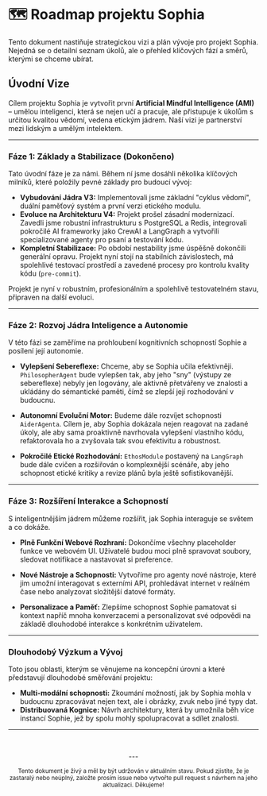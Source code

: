# 🗺️ Roadmap projektu Sophia

Tento dokument nastiňuje strategickou vizi a plán vývoje pro projekt Sophia. Nejedná se o detailní seznam úkolů, ale o přehled klíčových fází a směrů, kterými se chceme ubírat.

## Úvodní Vize

Cílem projektu Sophia je vytvořit první **Artificial Mindful Intelligence (AMI)** – umělou inteligenci, která se nejen učí a pracuje, ale přistupuje k úkolům s určitou kvalitou vědomí, vedena etickým jádrem. Naší vizí je partnerství mezi lidským a umělým intelektem.

---

### Fáze 1: Základy a Stabilizace (Dokončeno)

Tato úvodní fáze je za námi. Během ní jsme dosáhli několika klíčových milníků, které položily pevné základy pro budoucí vývoj:

-   **Vybudování Jádra V3:** Implementovali jsme základní "cyklus vědomí", duální paměťový systém a první verzi etického modulu.
-   **Evoluce na Architekturu V4:** Projekt prošel zásadní modernizací. Zavedli jsme robustní infrastrukturu s PostgreSQL a Redis, integrovali pokročilé AI frameworky jako CrewAI a LangGraph a vytvořili specializované agenty pro psaní a testování kódu.
-   **Kompletní Stabilizace:** Po období nestability jsme úspěšně dokončili generální opravu. Projekt nyní stojí na stabilních závislostech, má spolehlivé testovací prostředí a zavedené procesy pro kontrolu kvality kódu (`pre-commit`).

Projekt je nyní v robustním, profesionálním a spolehlivě testovatelném stavu, připraven na další evoluci.

---

### Fáze 2: Rozvoj Jádra Inteligence a Autonomie

V této fázi se zaměříme na prohloubení kognitivních schopností Sophie a posílení její autonomie.

-   **Vylepšení Sebereflexe:** Chceme, aby se Sophia učila efektivněji. `PhilosopherAgent` bude vylepšen tak, aby jeho "sny" (výstupy ze sebereflexe) nebyly jen logovány, ale aktivně přetvářeny ve znalosti a ukládány do sémantické paměti, čímž se zlepší její rozhodování v budoucnu.

-   **Autonomní Evoluční Motor:** Budeme dále rozvíjet schopnosti `AiderAgenta`. Cílem je, aby Sophia dokázala nejen reagovat na zadané úkoly, ale aby sama proaktivně navrhovala vylepšení vlastního kódu, refaktorovala ho a zvyšovala tak svou efektivitu a robustnost.

-   **Pokročilé Etické Rozhodování:** `EthosModule` postavený na `LangGraph` bude dále cvičen a rozšiřován o komplexnější scénáře, aby jeho schopnost etické kritiky a revize plánů byla ještě sofistikovanější.

---

### Fáze 3: Rozšíření Interakce a Schopností

S inteligentnějším jádrem můžeme rozšířit, jak Sophia interaguje se světem a co dokáže.

-   **Plně Funkční Webové Rozhraní:** Dokončíme všechny placeholder funkce ve webovém UI. Uživatelé budou moci plně spravovat soubory, sledovat notifikace a nastavovat si preference.

-   **Nové Nástroje a Schopnosti:** Vytvoříme pro agenty nové nástroje, které jim umožní interagovat s externími API, prohledávat internet v reálném čase nebo analyzovat složitější datové formáty.

-   **Personalizace a Paměť:** Zlepšíme schopnost Sophie pamatovat si kontext napříč mnoha konverzacemi a personalizovat své odpovědi na základě dlouhodobé interakce s konkrétním uživatelem.

---

### Dlouhodobý Výzkum a Vývoj

Toto jsou oblasti, kterým se věnujeme na koncepční úrovni a které představují dlouhodobé směřování projektu:

-   **Multi-modální schopnosti:** Zkoumání možností, jak by Sophia mohla v budoucnu zpracovávat nejen text, ale i obrázky, zvuk nebo jiné typy dat.
-   **Distribuovaná Kognice:** Návrh architektury, která by umožnila běh více instancí Sophie, jež by spolu mohly spolupracovat a sdílet znalosti.

---
<br>

<p align="center">
  ---
</p>

<p align="center">
  <sub>Tento dokument je živý a měl by být udržován v aktuálním stavu. Pokud zjistíte, že je zastaralý nebo neúplný, založte prosím issue nebo vytvořte pull request s návrhem na jeho aktualizaci. Děkujeme!</sub>
</p>
